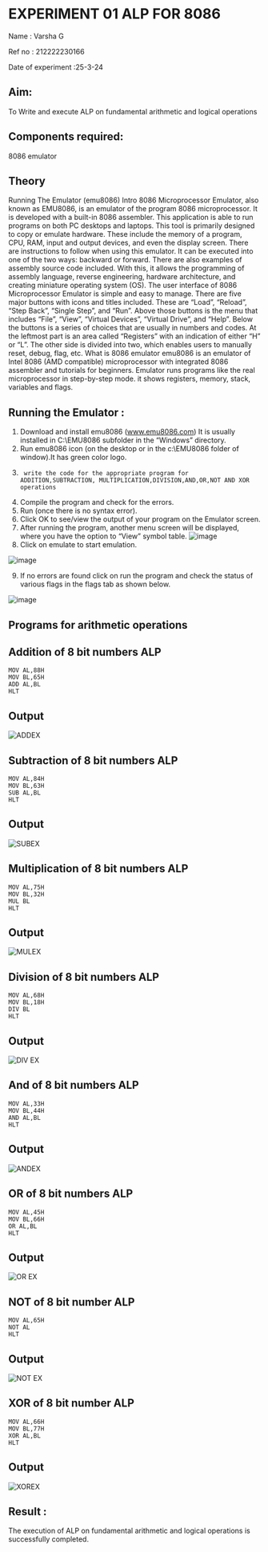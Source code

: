# EXPERIMENT 01 ALP FOR 8086
Name : Varsha G

Ref no : 212222230166

Date of experiment :25-3-24

## Aim:
To Write and execute ALP on fundamental arithmetic and logical operations
## Components required:
 8086  emulator 
## Theory 
Running The Emulator (emu8086) Intro 8086 Microprocessor Emulator, also known as EMU8086, is an emulator of the program 8086 microprocessor. It is developed with a built-in 8086 assembler. This application is able to run programs on both PC desktops and laptops. This tool is primarily designed to copy or emulate hardware. These include the memory of a program, CPU, RAM, input and output devices, and even the display screen. There are instructions to follow when using this emulator. It can be executed into one of the two ways: backward or forward. There are also examples of assembly source code included. With this, it allows the programming of assembly language, reverse engineering, hardware architecture, and creating miniature operating system (OS). The user interface of 8086 Microprocessor Emulator is simple and easy to manage. There are five major buttons with icons and titles included. These are “Load”, “Reload”, “Step Back”, “Single Step”, and “Run”. Above those buttons is the menu that includes “File”, “View”, “Virtual Devices”, “Virtual Drive”, and “Help”. Below the buttons is a series of choices that are usually in numbers and codes. At the leftmost part is an area called “Registers” with an indication of either “H” or “L”. The other side is divided into two, which enables users to manually reset, debug, flag, etc. What is 8086 emulator emu8086 is an emulator of Intel 8086 (AMD compatible) microprocessor with integrated 8086 assembler and tutorials for beginners. Emulator runs programs like the real microprocessor in step-by-step mode. it shows registers, memory, stack, variables and flags.

 ## Running the Emulator :
1.	Download and install emu8086 (www.emu8086.com) It is usually installed in C:\EMU8086 subfolder in the “Windows” directory.
2.	Run  emu8086 icon (on the desktop or in the c:\EMU8086 folder of window).It has green color logo.  
3.		write the code for the appropriate program for ADDITION,SUBTRACTION, MULTIPLICATION,DIVISION,AND,OR,NOT AND XOR operations 
4.	 Compile the program and check for the errors.
5.	Run (once there is no syntax error).
6.	Click OK to see/view the output of your program on the Emulator screen. 
7.	After running the program, another menu screen will be displayed, where you have the option to “View” symbol table.
![image](https://user-images.githubusercontent.com/36288975/189273263-d65baae9-4b8f-4723-afb3-c0ffa4052b04.png)
8.	Click on emulate to start emulation.
   
![image](https://user-images.githubusercontent.com/36288975/189273273-9bb36ec1-e2e8-4892-8d35-37707332bfdc.png)

9.	If no errors are found click on run the program and check the status of various flags in the flags tab as shown below.

![image](https://user-images.githubusercontent.com/36288975/189273277-113a2a33-4a40-4ff8-95a5-ecd3a1f504fe.png)

## Programs for arithmetic  operations

## Addition  of 8 bit numbers ALP 
```assembly
MOV AL,88H
MOV BL,65H
ADD AL,BL
HLT
```
## Output  
 ![ADDEX](https://github.com/JananiSoundararajan/EXPERIMENT--01-ALP-FOR-8086/assets/119477549/9b3a7e31-db56-4c0e-9b59-43fe21ab0371)

## Subtraction  of 8 bit numbers  ALP 
```assembly
MOV AL,84H
MOV BL,63H
SUB AL,BL
HLT
``` 
## Output 
![SUBEX](https://github.com/JananiSoundararajan/EXPERIMENT--01-ALP-FOR-8086/assets/119477549/fcb56b58-d90f-4cf2-850d-85c531d9862c)

## Multiplication of 8 bit numbers  ALP
```assembly
MOV AL,75H
MOV BL,32H
MUL BL
HLT
```
## Output  
![MULEX](https://github.com/JananiSoundararajan/EXPERIMENT--01-ALP-FOR-8086/assets/119477549/d5f842ca-8113-4380-9948-2dd4089cb605)

## Division of 8 bit numbers  ALP
```assembly
MOV AL,68H
MOV BL,18H
DIV BL
HLT
```
## Output  
![DIV EX](https://github.com/JananiSoundararajan/EXPERIMENT--01-ALP-FOR-8086/assets/119477549/b34c43fd-318d-4df8-995b-d4357456f886)

## And of 8 bit numbers ALP
```assembly
MOV AL,33H
MOV BL,44H
AND AL,BL
HLT
```
## Output
![ANDEX](https://github.com/JananiSoundararajan/EXPERIMENT--01-ALP-FOR-8086/assets/119477549/137f8c67-17d9-4cc2-8437-349d50e0a404)

## OR of 8 bit numbers ALP
```assembly
MOV AL,45H
MOV BL,66H
OR AL,BL
HLT
```
## Output
![OR EX](https://github.com/JananiSoundararajan/EXPERIMENT--01-ALP-FOR-8086/assets/119477549/d9fce991-bce0-4c58-a77c-2de3216f302d)

## NOT of 8 bit number ALP
```assembly
MOV AL,65H
NOT AL
HLT
```
## Output
![NOT EX](https://github.com/JananiSoundararajan/EXPERIMENT--01-ALP-FOR-8086/assets/119477549/a7efe90e-2100-4df5-8298-3516af3b7f65)

## XOR of 8 bit number ALP
```assembly
MOV AL,66H
MOV BL,77H
XOR AL,BL
HLT
```

## Output
![XOREX](https://github.com/JananiSoundararajan/EXPERIMENT--01-ALP-FOR-8086/assets/119477549/838fcf0e-3db2-4d6c-a9b6-0607b839726d)

## Result :

The execution of ALP on fundamental arithmetic and logical operations is successfully completed.
